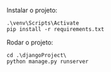 Instalar o projeto:
```
.\venv\Scripts\Activate
pip install -r requirements.txt
```

Rodar o projeto:
```
cd .\djangoProject\ 
python manage.py runserver 
```